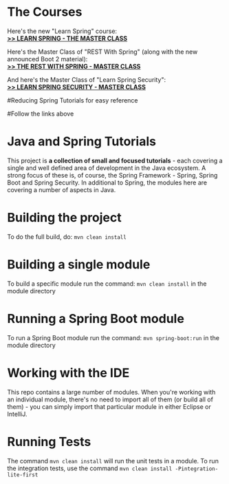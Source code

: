 
The Courses
==============================


Here's the new "Learn Spring" course: <br/>
**[>> LEARN SPRING - THE MASTER CLASS](https://www.baeldung.com/learn-spring-course?utm_source=github&utm_medium=social&utm_content=tutorials&utm_campaign=ls#master-class)**

Here's the Master Class of "REST With Spring" (along with the new announced Boot 2 material): <br/>
**[>> THE REST WITH SPRING - MASTER CLASS](https://www.baeldung.com/rest-with-spring-course?utm_source=github&utm_medium=social&utm_content=tutorials&utm_campaign=rws#master-class)**

And here's the Master Class of "Learn Spring Security": <br/>
**[>> LEARN SPRING SECURITY - MASTER CLASS](https://www.baeldung.com/learn-spring-security-course?utm_source=github&utm_medium=social&utm_content=tutorials&utm_campaign=lss#master-class)**

#Reducing Spring Tutorials for easy reference

#Follow the links above


Java and Spring Tutorials
================

This project is **a collection of small and focused tutorials** - each covering a single and well defined area of development in the Java ecosystem.
A strong focus of these is, of course, the Spring Framework - Spring, Spring Boot and Spring Security.
In additional to Spring, the modules here are covering a number of aspects in Java.


Building the project
====================
To do the full build, do: `mvn clean install`


Building a single module
====================
To build a specific module run the command: `mvn clean install` in the module directory


Running a Spring Boot module
====================
To run a Spring Boot module run the command: `mvn spring-boot:run` in the module directory


Working with the IDE
====================
This repo contains a large number of modules.
When you're working with an individual module, there's no need to import all of them (or build all of them) - you can simply import that particular module in either Eclipse or IntelliJ.


Running Tests
=============
The command `mvn clean install` will run the unit tests in a module.
To run the integration tests, use the command `mvn clean install -Pintegration-lite-first`
